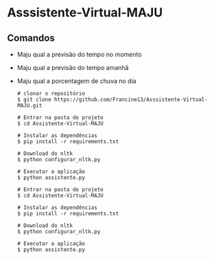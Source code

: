 ﻿# Asssistente-Virtual-MAJU
 
 ## Comandos

* Maju qual a previsão do tempo no momento
* Maju qual a previsão do tempo amanhã
* Maju qual a porcentagem de chuva no dia

      # clonar o repositório
      $ git clone https://github.com/Francine13/Asssistente-Virtual-MAJU.git

      # Entrar na pasta do projeto
      $ cd Assistente-Virtual-MAJU

      # Instalar as dependências
      $ pip install -r requirements.txt

      # Download do nltk
      $ python configurar_nltk.py

      # Executar a aplicação
      $ python assistente.py
      
      # Entrar na pasta do projeto
      $ cd Assistente-Virtual-MAJU
      
      # Instalar as dependências
      $ pip install -r requirements.txt
      
      # Download do nltk
      $ python configurar_nltk.py
      
      # Executar a aplicação
      $ python assistente.py
